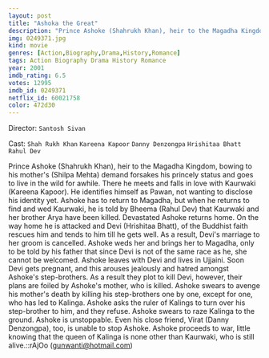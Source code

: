 ```yaml
---
layout: post
title: "Ashoka the Great"
description: "Prince Ashoke (Shahrukh Khan), heir to the Magadha Kingdom, bowing to his mother's (Shilpa Mehta) demand forsakes his princely status and goes to live in the wild for awhile. There he meets and falls in love with Kaurwaki (Kareena Kapoor). He identifies himself as Pawan, not wanting to disclose his identity yet. Ashoke has to return to Magadha, but when he returns to find and wed Kaurwaki, he is told by Bheema (Rahul Dev) that Kaurwaki and her brother Arya have been killed. Devastated Ashoke returns home. On the way home he is attacked and Devi (Hrishitaa Bhatt), o.."
img: 0249371.jpg
kind: movie
genres: [Action,Biography,Drama,History,Romance]
tags: Action Biography Drama History Romance 
year: 2001
imdb_rating: 6.5
votes: 12995
imdb_id: 0249371
netflix_id: 60021758
color: 472d30
---
```

Director: `Santosh Sivan`  

Cast: `Shah Rukh Khan` `Kareena Kapoor` `Danny Denzongpa` `Hrishitaa Bhatt` `Rahul Dev` 

Prince Ashoke (Shahrukh Khan), heir to the Magadha Kingdom, bowing to his mother's (Shilpa Mehta) demand forsakes his princely status and goes to live in the wild for awhile. There he meets and falls in love with Kaurwaki (Kareena Kapoor). He identifies himself as Pawan, not wanting to disclose his identity yet. Ashoke has to return to Magadha, but when he returns to find and wed Kaurwaki, he is told by Bheema (Rahul Dev) that Kaurwaki and her brother Arya have been killed. Devastated Ashoke returns home. On the way home he is attacked and Devi (Hrishitaa Bhatt), of the Buddhist faith rescues him and tends to him till he gets well. As a result, Devi's marriage to her groom is cancelled. Ashoke weds her and brings her to Magadha, only to be told by his father that since Devi is not of the same race as he, she cannot be welcomed. Ashoke leaves with Devi and lives in Ujjaini. Soon Devi gets pregnant, and this arouses jealously and hatred amongst Ashoke's step-brothers. As a result they plot to kill Devi, however, their plans are foiled by Ashoke's mother, who is killed. Ashoke swears to avenge his mother's death by killing his step-brothers one by one, except for one, who has led to Kalinga. Ashoke asks the ruler of Kalings to turn over his step-brother to him, and they refuse. Ashoke swears to raze Kalinga to the ground. Ashoke is unstoppable. Even his close friend, Virat (Danny Denzongpa), too, is unable to stop Ashoke. Ashoke proceeds to war, little knowing that the queen of Kalinga is none other than Kaurwaki, who is still alive.::rAjOo (gunwanti@hotmail.com)